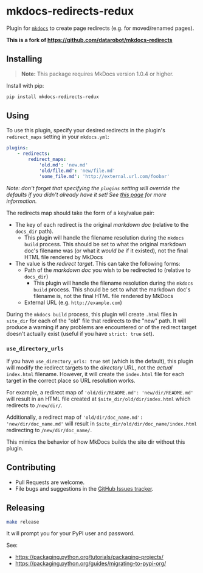 # mkdocs-redirects-redux

Plugin for [`mkdocs`](https://www.mkdocs.org/) to create page redirects (e.g. for moved/renamed pages).

**This is a fork of <https://github.com/datarobot/mkdocs-redirects>**

## Installing

> **Note:** This package requires MkDocs version 1.0.4 or higher.

Install with pip:

```bash
pip install mkdocs-redirects-redux
```

## Using

To use this plugin, specify your desired redirects in the plugin's `redirect_maps` setting in your `mkdocs.yml`:

```yaml
plugins:
    - redirects:
        redirect_maps:
            'old.md': 'new.md'
            'old/file.md': 'new/file.md'
            'some_file.md': 'http://external.url.com/foobar'
```

_Note: don't forget that specifying the `plugins` setting will override the defaults if you didn't already have it set! See [this page](https://www.mkdocs.org/user-guide/configuration/#plugins) for more information._

The redirects map should take the form of a key/value pair:

- The key of each redirect is the original _markdown doc_ (relative to the `docs_dir` path).
  - This plugin will handle the filename resolution during the `mkdocs build` process.
    This should be set to what the original markdown doc's filename was (or what it _would be_ if it existed), not the final HTML file rendered by MkDocs
- The value is the _redirect target_. This can take the following forms:
  - Path of the _markdown doc_ you wish to be redirected to (relative to `docs_dir`)
    - This plugin will handle the filename resolution during the `mkdocs build` process.
      This should be set to what the markdown doc's filename is, not the final HTML file rendered by MkDocs
  - External URL (e.g. `http://example.com`)

During the `mkdocs build` process, this plugin will create `.html` files in `site_dir` for each of the "old" file that redirects to the "new" path.
It will produce a warning if any problems are encountered or of the redirect target doesn't actually exist (useful if you have `strict: true` set).

### `use_directory_urls`

If you have `use_directory_urls: true` set (which is the default), this plugin will modify the redirect targets to the _directory_ URL, not the _actual_ `index.html` filename.
However, it will create the `index.html` file for each target in the correct place so URL resolution works.

For example, a redirect map of `'old/dir/README.md': 'new/dir/README.md'` will result in an HTML file created at `$site_dir/old/dir/index.html` which redirects to `/new/dir/`.

Additionally, a redirect map of `'old/dir/doc_name.md': 'new/dir/doc_name.md'` will result in `$site_dir/old/dir/doc_name/index.html` redirecting to `/new/dir/doc_name/`.

This mimics the behavior of how MkDocs builds the site dir without this plugin.

## Contributing

- Pull Requests are welcome.
- File bugs and suggestions in the [GitHub Issues tracker](https://github.com/pi-hole/mkdocs-redirects-redux/issues).

## Releasing

```bash
make release
```

It will prompt you for your PyPI user and password.

See:

- <https://packaging.python.org/tutorials/packaging-projects/>
- <https://packaging.python.org/guides/migrating-to-pypi-org/>
